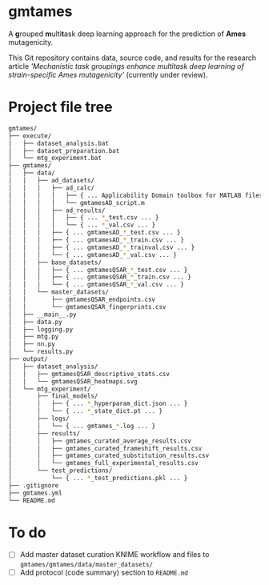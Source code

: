 # gmtames

A **g**rouped **m**ulti**t**ask deep learning approach for the prediction of **Ames** mutagenicity.

This Git repository contains data, source code, and results for the research article *'Mechanistic task groupings enhance multitask deep learning of strain-specific Ames mutagenicity'* (currently under review).


# Project file tree
```bash
gmtames/
├── execute/
│   ├── dataset_analysis.bat
│   ├── dataset_preparation.bat
│   └── mtg_experiment.bat
├── gmtames/
│   ├── data/
│   │   ├── ad_datasets/
│   │   │   ├── ad_calc/
│   │   │   │   ├── { ... Applicability Domain toolbox for MATLAB files ... }
│   │   │   │   └── gmtamesAD_script.m
│   │   │   ├── ad_results/
│   │   │   │   ├── { ... *_test.csv ... }
│   │   │   │   └── { ... *_val.csv ... }
│   │   │   ├── { ... gmtamesAD_*_test.csv ... }
│   │   │   ├── { ... gmtamesAD_*_train.csv ... }
│   │   │   ├── { ... gmtamesAD_*_trainval.csv ... }
│   │   │   └── { ... gmtamesAD_*_val.csv ... }
│   │   ├── base_datasets/
│   │   │   ├── { ... gmtamesQSAR_*_test.csv ... }
│   │   │   ├── { ... gmtamesQSAR_*_train.csv ... }
│   │   │   └── { ... gmtamesQSAR_*_val.csv ... }
│   │   └── master_datasets/
│   │       ├── gmtamesQSAR_endpoints.csv
│   │       └── gmtamesQSAR_fingerprints.csv
│   ├── __main__.py
│   ├── data.py
│   ├── logging.py
│   ├── mtg.py
│   ├── nn.py
│   └── results.py
├── output/
│   ├── dataset_analysis/
│   │   ├── gmtamesQSAR_descriptive_stats.csv
│   │   └── gmtamesQSAR_heatmaps.svg
│   └── mtg_experiment/
│       ├── final_models/
│       │   ├── { ... *_hyperparam_dict.json ... }
│       │   └── { ... *_state_dict.pt ... }
│       ├── logs/
│       │   └── { ... gmtames_*.log ... }
│       ├── results/
│       │   ├── gmtames_curated_average_results.csv
│       │   ├── gmtames_curated_frameshift_results.csv
│       │   ├── gmtames_curated_substitution_results.csv
│       │   └── gmtames_full_experimental_results.csv
│       └── test_predictions/
│           └── { ... *_test_predictions.pkl ... }
├── .gitignore
├── gmtames.yml
└── README.md
```

# To do
- [ ] Add master dataset curation KNIME workflow and files to `gmtames/gmtames/data/master_datasets/`
- [ ] Add protocol (code summary) section to `README.md`